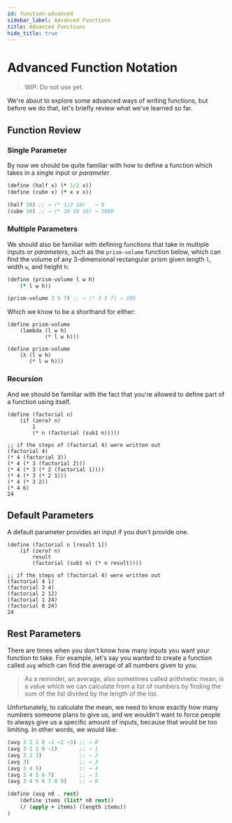 ```yaml
---
id: function-advanced
sidebar_label: Advanced Functions
title: Advanced Functions
hide_title: true
---
```


# Advanced Function Notation

> WIP: Do not use yet.

We're about to explore some advanced ways of writing functions, but before we do
that, let's briefly review what we've learned so far.

## Function Review

### Single Parameter

By now we should be quite familiar with how to define a function which takes in
a single input or _parameter_.

``` clojure
(define (half x) (* 1/2 x))
(define (cube x) (* x x x))

(half 10) ;; → (* 1/2 10)   → 5
(cube 10) ;; → (* 10 10 10) → 1000
```

### Multiple Parameters

We should also be familiar with defining functions that take in multiple inputs
or _parameters_, such as the `prism-volume` function below, which can find the
volume of any 3-dimensional rectangular prism given length `l`, width `w`, and
height `h`:

``` clojure
(define (prism-volume l w h)
    (* l w h))

(prism-volume 3 5 7) ;; → (* 3 5 7) → 105
```

Which we know to be a shorthand for either:

``` racket
(define prism-volume
    (lambda (l w h) 
            (* l w h)))

(define prism-volume
    (λ (l w h)
       (* l w h)))
```

### Recursion

And we should be familiar with the fact that you're allowed to define part of a
function using itself.

``` racket
(define (factorial n)
    (if (zero? n)
        1
        (* n (factorial (sub1 n)))))

;; if the steps of (factorial 4) were written out
(factorial 4)
(* 4 (factorial 3))
(* 4 (* 3 (factorial 2)))
(* 4 (* 3 (* 2 (factorial 1))))
(* 4 (* 3 (* 2 1)))
(* 4 (* 3 2))
(* 4 6)
24
```

## Default Parameters

A default parameter provides an input if you don't provide one.

``` racket
(define (factorial n [result 1])
    (if (zero? n)
        result
        (factorial (sub1 n) (* n result))))

;; if the steps of (factorial 4) were written out
(factorial 4 1)
(factorial 3 4)
(factorial 2 12)
(factorial 1 24)
(factorial 0 24)
24
```

## Rest Parameters

There are times when you don't know how many inputs you want your function to
take. For example, let's say you wanted to create a function called `avg` 
which can find the average of all numbers given to you.

> As a reminder, an average, also sometimes called arithmetic mean, is a value 
> which we can calculate from a list of numbers by finding the sum of the list 
> divided by the length of the list.

Unfortunately, to calculate the mean, we need to know exactly how many numbers
someone plans to give us, and we wouldn't want to force people to always give us
a specific amount of inputs, because that would be too limiting. In other words,
we would like:

``` clojure
(avg 3 2 1 0 -1 -2 -3) ;; → 0 
(avg 3 2 1 0 -1)       ;; → 1
(avg 3 2 1)            ;; → 2
(avg 3)                ;; → 3
(avg 3 4 5)            ;; → 4
(avg 3 4 5 6 7)        ;; → 5
(avg 3 4 5 6 7 8 9)    ;; → 6
```

``` clojure
(define (avg n0 . rest)
    (define items (list* n0 rest))
    (/ (apply + items) (length items))
)
```

